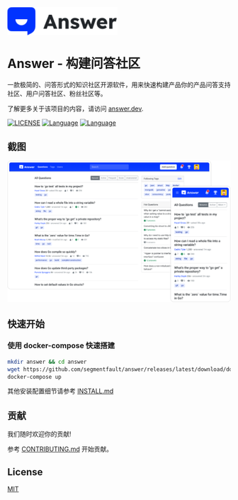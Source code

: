 <a href="https://answer.dev">
    <img alt="logo" src="docs/img/answer-logo-flat.svg" height="63px">
</a>

# Answer - 构建问答社区

一款极简的、问答形式的知识社区开源软件，用来快速构建产品你的产品问答支持社区、用户问答社区、粉丝社区等。

了解更多关于该项目的内容，请访问 [answer.dev](https://answer.dev).

[![LICENSE](https://img.shields.io/badge/License-MIT-green)](https://github.com/segmentfault/answer/blob/master/LICENSE)
[![Language](https://img.shields.io/badge/Language-Go-blue.svg)](https://golang.org/)
[![Language](https://img.shields.io/badge/Language-React-blue.svg)](https://reactjs.org/)

## 截图

![screenshot](docs/img/screenshot.png)

## 快速开始

### 使用 docker-compose 快速搭建

```bash
mkdir answer && cd answer
wget https://github.com/segmentfault/answer/releases/latest/download/docker-compose.yaml
docker-compose up
```

其他安装配置细节请参考 [INSTALL.md](./INSTALL.md)

## 贡献

我们随时欢迎你的贡献!

参考 [CONTRIBUTING.md](CONTRIBUTING.md) 开始贡献。

## License

[MIT](https://github.com/segmentfault/answer/blob/master/LICENSE)
